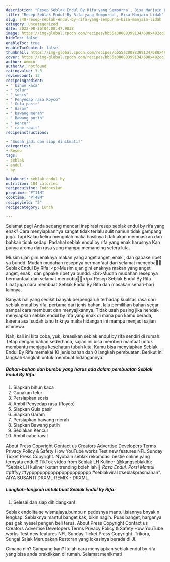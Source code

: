 ```yaml
---
description: "Resep Seblak Endul By Rifa yang Sempurna , Bisa Manjain Lidah"
title: "Resep Seblak Endul By Rifa yang Sempurna , Bisa Manjain Lidah"
slug: 740-resep-seblak-endul-by-rifa-yang-sempurna-bisa-manjain-lidah
category: Uncategorized
date: 2022-08-26T04:08:47.983Z
image: https://img-global.cpcdn.com/recipes/bb55a30088399134/680x482cq70/seblak-endul-by-rifa-foto-resep-utama.jpg
hideToc: false
enableToc: true
enableTocContent: false
thumbnail: https://img-global.cpcdn.com/recipes/bb55a30088399134/680x482cq70/seblak-endul-by-rifa-foto-resep-utama.jpg
cover: https://img-global.cpcdn.com/recipes/bb55a30088399134/680x482cq70/seblak-endul-by-rifa-foto-resep-utama.jpg
author: Admin
authorAv: notfound
ratingvalue: 3.3
reviewcount: 13
recipeingredient:
- " bihun kaca"
- " telur"
- " sosis"
- " Penyedap rasa Royco"
- " Gula pasir"
- " Garam"
- " bawang merah"
- " Bawang putih"
- " Kencur"
- " cabe rawit"
recipeinstructions:

- "Sudah jadi dan siap dinikmati!"
categories:
- Resep
tags:
- seblak
- endul
- by

katakunci: seblak endul by 
nutrition: 104 calories
recipecuisine: Indonesian
preptime: "PT11M"
cooktime: "PT48M"
recipeyield: "2"
recipecategory: Lunch

---
```



Selamat pagi Anda sedang mencari inspirasi resep seblak endul by rifa yang enak? Cara menyiapkannya sangat tidak terlalu sulit namun tidak gampang juga. Tapi Kalau keliru mengolah maka hasilnya tidak akan memuaskan dan bahkan tidak sedap. Padahal seblak endul by rifa yang enak harusnya Kan punya aroma dan rasa yang mampu memancing selera kita.


Musim ujan gini enaknya makan yang anget anget, enak , dan gapake ribet ya bundd. Mudah mudahan resepnya bermanfaat dan selamat mencoba🙏🤗 Seblak Endul By Rifa: &lt;p&gt;Musim ujan gini enaknya makan yang anget anget, enak , dan gapake ribet ya bundd. &lt;br&gt;Mudah mudahan resepnya bermanfaat dan selamat mencoba🙏🤗&lt;/p&gt; Resep Seblak Endul By Rifa . Lihat juga cara membuat Seblak Endul By Rifa dan masakan sehari-hari lainnya.

Banyak hal yang sedikit banyak berpengaruh terhadap kualitas rasa dari seblak endul by rifa, pertama dari jenis bahan, lalu pemilihan bahan segar sampai cara membuat dan menyajikannya. Tidak usah pusing jika hendak menyiapkan seblak endul by rifa yang enak di mana pun kamu berada, karena asal sudah tahu triknya maka hidangan ini mampu menjadi sajian istimewa.


Nah, kali ini kita coba, yuk, kreasikan seblak endul by rifa sendiri di rumah. Tetap dengan bahan sederhana, sajian ini bisa memberi manfaat untuk membantu menjaga kesehatan tubuh kita. Kamu bisa menyiapkan Seblak Endul By Rifa memakai 10 jenis bahan dan 0 langkah pembuatan. Berikut ini langkah-langkah untuk membuat hidangannya.

<!--inarticleads1-->

##### Bahan-bahan dan bumbu yang harus ada dalam pembuatan Seblak Endul By Rifa:

1. Siapkan  bihun kaca
1. Gunakan  telur
1. Persiapkan  sosis
1. Ambil  Penyedap rasa (Royco)
1. Siapkan  Gula pasir
1. Siapkan  Garam
1. Persiapkan  bawang merah
1. Siapkan  Bawang putih
1. Sediakan  Kencur
1. Ambil  cabe rawit


About Press Copyright Contact us Creators Advertise Developers Terms Privacy Policy &amp; Safety How YouTube works Test new features NFL Sunday Ticket Press Copyright. Nyobain seblak rekomdasi bestie online yang ternyata endul!! TikTok video from Seblak LH Kuliner (@kangseblaklh): &#34;Seblak LH kuliner ikutan trending boleh lah 🤭 *Rasa Endul, Porsi Mantul* #pfffyy #fyppppppppppppppppppppppp #seblakviral #seblakprasmanan&#34;. AIYA SUSANTI DRXML REMIX - DRXML. 

<!--inarticleads2-->

##### Langkah-langkah untuk buat Seblak Endul By Rifa:


1. Selesai dan siap dihidangkan!

Seblak endolita se wismajaya.bumbu n pedesnya mantul.isiannya bnyak n lengkap. Seblaknya mantul banget kak, bikin nagih. Puas banget, harganya pas gak nyesel pengen beli terus. About Press Copyright Contact us Creators Advertise Developers Terms Privacy Policy &amp; Safety How YouTube works Test new features NFL Sunday Ticket Press Copyright. Trikora, Sungai Salak Merupakan Restoran yang lokasinya berada di Jl. 

Gimana nih? Gampang kan? Itulah cara menyiapkan seblak endul by rifa yang bisa anda praktikkan di rumah. Selamat menikmati
